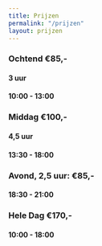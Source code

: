 ```yaml
---
title: Prijzen
permalink: "/prijzen"
layout: prijzen
---
```


### Ochtend €85,-
#### 3 uur

#### 10:00 - 13:00

### Middag €100,-
#### 4,5 uur
#### 13:30 - 18:00

###  Avond, 2,5 uur: €85,-

#### 18:30 - 21:00

### Hele Dag €170,-


#### 10:00 - 18:00

